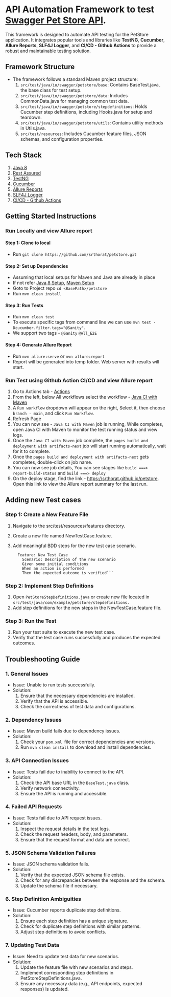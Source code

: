 # API Automation Framework to test [Swagger Pet Store API](https://petstore.swagger.io/).
This framework is designed to automate API testing for the PetStore application. It integrates popular tools and libraries like **TestNG**, **Cucumber**, **Allure Reports**, **SLF4J Logger**, and **CI/CD - Github Actions**  to provide a robust and maintainable testing solution.
## Framework Structure
* The framework follows a standard Maven project structure:
  1. `src/test/java/io/swagger/petstore/base`: Contains BaseTest.java, the base class for test setup. 
  2. `src/test/java/io/swagger/petstore/data`: Includes CommonData.java for managing common test data. 
  3. `src/test/java/io/swagger/petstore/stepdefinitions`: Holds Cucumber step definitions, including Hooks.java for setup and teardown. 
  4. `src/test/java/io/swagger/petstore/utils`: Contains utility methods in Utils.java. 
  5. `src/test/resources`: Includes Cucumber feature files, JSON schemas, and configuration properties.
  
## Tech Stack
1. [Java 8](https://www.oracle.com/java/technologies/java8.html)
2. [Rest Assured](https://rest-assured.io/)
3. [TestNG](https://testng.org/)
4. [Cucumber](https://cucumber.io/)
5. [Allure Reports](https://allurereport.org/)
6. [SLF4J Logger](https://www.slf4j.org/)
7. [CI/CD - Github Actions](https://docs.github.com/en/actions)

## Getting Started Instructions
### Run Locally and view Allure report
#### Step 1: Clone to local
* Run `git clone https://github.com/srthorat/petstore.git` 

#### Step 2: Set up Dependencies 
* Assuming that local setups for Maven and Java are already in place
* If not refer [Java 8 Setup](https://docs.oracle.com/javase/8/docs/technotes/guides/install/install_overview.html), [Maven Setup](https://www.baeldung.com/install-maven-on-windows-linux-mac)
* Goto to Project repo `cd <BasePath>/petstore`
* Run `mvn clean install`

#### Step 3: Run Tests
* Run `mvn clean test`
* To execute specific tags from command line we can use `mvn test -Dcucumber.filter.tags="@Sanity"`.
* We support two tags - `@Sanity` `@All_E2E`

#### Step 4: Generate Allure Report
* Run `mvn allure:serve` or `mvn allure:report`
* Report will be generated into temp folder. Web server with results will start.

### Run Test using Github Action CI/CD and view Allure report
1. Go to Actions tab - [Actions](https://github.com/srthorat/petstore/actions)
2. From the left, below All workflows select the workflow - [Java CI with Maven](https://github.com/srthorat/petstore/actions/workflows/petstore-ci.yml)
3. A `Run workflow` dropdown will appear on the right, Select it, then choose `branch - main`, and click `Run Workflow`. 
4. Refresh Page 
5. You can now see - `Java CI with Maven` job is running, While completes, open Java CI with Maven to monitor the test 
running status and view logs. 
6. Once the `Java CI with Maven` job complete, the `pages build and deployment with artifacts-next` job will start 
running automatically, wait for it to complete. 
7. Once the `pages build and deployment with artifacts-next` gets completes, double-click on job name. 
8. You can now see job details, You can see stages like `build ===> report-build-status` and `build ===> deploy`
9. On the deploy stage, find the link - https://srthorat.github.io/petstore. Open this link to view the Allure report 
summary for the last run.

## Adding new Test cases
### Step 1: Create a New Feature File
1. Navigate to the src/test/resources/features directory.
2. Create a new file named NewTestCase.feature.
3. Add meaningful BDD steps for the new test case scenario.

   ```Example NewTestCase.feature:
     Feature: New Test Case 
       Scenario: Description of the new scenario 
       Given some initial conditions
       When an action is performed
       Then the expected outcome is verified```
   
### Step 2: Implement Step Definitions
1. Open `PetStoreStepDefinitions.java` or create new file located in `src/test/java/com/example/petstore/stepdefinitions.`
2. Add step definitions for the new steps in the NewTestCase.feature file.

### Step 3: Run the Test
1. Run your test suite to execute the new test case.
2. Verify that the test case runs successfully and produces the expected outcomes.

## Troubleshooting Guide
### 1. General Issues
* Issue: Unable to run tests successfully.
* Solution:
  1. Ensure that the necessary dependencies are installed.
  2. Verify that the API is accessible.
  3. Check the correctness of test data and configurations.
### 2. Dependency Issues
* Issue: Maven build fails due to dependency issues.
* Solution:
  1. Check your `pom.xml `file for correct dependencies and versions.
  2. Run `mvn clean install` to download and install dependencies.
### 3. API Connection Issues
* Issue: Tests fail due to inability to connect to the API. 
* Solution:
  1. Check the API base URL in the `BaseTest.java` class.
  2. Verify network connectivity.
  3. Ensure the API is running and accessible.
### 4. Failed API Requests
* Issue: Tests fail due to API request issues.
* Solution:
  1. Inspect the request details in the test logs. 
  2. Check the request headers, body, and parameters. 
  3. Ensure that the request format and data are correct.
### 5. JSON Schema Validation Failures
* Issue: JSON schema validation fails. 
* Solution:
  1. Verify that the expected JSON schema file exists. 
  2. Check for any discrepancies between the response and the schema. 
  3. Update the schema file if necessary.
### 6. Step Definition Ambiguities
* Issue: Cucumber reports duplicate step definitions. 
* Solution:
  1. Ensure each step definition has a unique signature. 
  2. Check for duplicate step definitions with similar patterns. 
  3. Adjust step definitions to avoid conflicts.
### 7. Updating Test Data
* Issue: Need to update test data for new scenarios. 
* Solution:
  1. Update the feature file with new scenarios and steps.
  2. Implement corresponding step definitions in PetStoreStepDefinitions.java. 
  3. Ensure any necessary data (e.g., API endpoints, expected responses) is updated.
